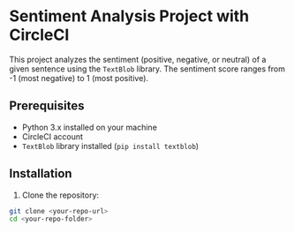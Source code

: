 # Sentiment Analysis Project with CircleCI

This project analyzes the sentiment (positive, negative, or neutral) of a given sentence using the `TextBlob` library. The sentiment score ranges from -1 (most negative) to 1 (most positive).

## Prerequisites

- Python 3.x installed on your machine
- CircleCI account
- `TextBlob` library installed (`pip install textblob`)

## Installation

1. Clone the repository:

```bash
git clone <your-repo-url>
cd <your-repo-folder>
